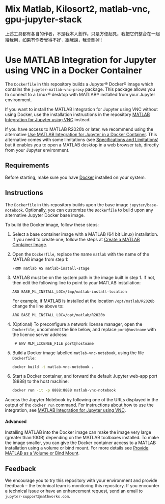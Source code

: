 # Mix Matlab, Kilosort2, matlab-vnc, gpu-jupyter-stack

上述工具都有各自的作者，不是我本人創作，只是方便起見，我把它們整合在一起給我用，如果有作者覺得不好，跟我說，我會刪掉！


# Use MATLAB Integration for Jupyter using VNC in a Docker Container

The `Dockerfile` in this repository builds a Jupyter® Docker® image which contains the `jupyter-matlab-vnc-proxy` package.
This package allows you to connect to a Linux® desktop with MATLAB® installed from your Jupyter environment.

If you want to install the MATLAB Integration for Jupyter using VNC without using Docker, use the installation instructions in the repository
[MATLAB Integration for Jupyter using VNC](https://github.com/mathworks/jupyter-matlab-vnc-proxy) instead.

If you have access to MATLAB R2020b or later, we recommend using the alternative [Use MATLAB Integration for Jupyter in a Docker Container](https://github.com/mathworks-ref-arch/matlab-integration-for-jupyter/tree/main/matlab).
This alternative comes with some limitations (see [Specifications and Limitations](https://www.mathworks.com/products/matlab-online/limitations.html)) but it enables you to open a MATLAB desktop in a web browser tab, directly from your Jupyter environment.

## Requirements

Before starting, make sure you have [Docker](https://docs.docker.com/get-docker/) installed on your system.

## Instructions

The `Dockerfile` in this repository builds upon the base image `jupyter/base-notebook`. Optionally, you can customize the `Dockerfile` to build upon any alternative Jupyter Docker base image.

To build the Docker image, follow these steps:

1. Select a base container image with a MATLAB (64 bit Linux) installation. If you need to create one, follow the steps at [Create a MATLAB Container Image](https://github.com/mathworks-ref-arch/matlab-dockerfile).

2. Open the `Dockerfile`, replace the name `matlab` with the name of the MATLAB image from step 1:

   ```
   FROM matlab AS matlab-install-stage
   ```

3. MATLAB must be on the system path in the image built in step 1.
   If not, then edit the following line to point to your MATLAB installation:

   ```
   ARG BASE_ML_INSTALL_LOC=/tmp/matlab-install-location
   ```

   For example, if MATLAB is installed at the location `/opt/matlab/R2020b` change the line above to:

   ```
   ARG BASE_ML_INSTALL_LOC=/opt/matlab/R2020b
   ```

4. (Optional) To preconfigure a network license manager, open the `Dockerfile`, uncomment the line below, and replace `port@hostname` with the licence server address:

   ```
    # ENV MLM_LICENSE_FILE port@hostname
   ```

5. Build a Docker image labelled `matlab-vnc-notebook`, using the file `Dockerfile`:

   ```bash
   docker build -t matlab-vnc-notebook .
   ```

6. Start a Docker container, and
forward the default Jupyter web-app port (8888) to the host machine:

   ```bash
   docker run -it -p 8888:8888 matlab-vnc-notebook
   ```

Access the Jupyter Notebook by following one of the URLs displayed in the output of the ```docker run``` command.
For instructions about how to use the integration, see [MATLAB Integration for Jupyter using VNC](https://github.com/mathworks/jupyter-matlab-vnc-proxy).

#### Advanced

Installing MATLAB into the Docker image can make the image very large (greater than 10GB) depending on the MATLAB toolboxes installed.
To make the image smaller, you can give the Docker container access to a MATLAB installation using a volume or bind mount. For more details see [Provide MATLAB as a Volume or Bind Mount](/matlab-vnc/MATLAB_mounted.md).

## Feedback

We encourage you to try this repository with your environment and provide feedback – the technical team is monitoring this repository. If you encounter a technical issue or have an enhancement request, send an email to `jupyter-support@mathworks.com`.


